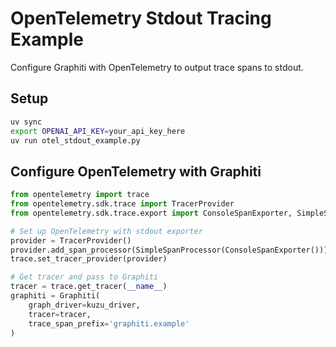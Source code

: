 # OpenTelemetry Stdout Tracing Example

Configure Graphiti with OpenTelemetry to output trace spans to stdout.

## Setup

```bash
uv sync
export OPENAI_API_KEY=your_api_key_here
uv run otel_stdout_example.py
```

## Configure OpenTelemetry with Graphiti

```python
from opentelemetry import trace
from opentelemetry.sdk.trace import TracerProvider
from opentelemetry.sdk.trace.export import ConsoleSpanExporter, SimpleSpanProcessor

# Set up OpenTelemetry with stdout exporter
provider = TracerProvider()
provider.add_span_processor(SimpleSpanProcessor(ConsoleSpanExporter()))
trace.set_tracer_provider(provider)

# Get tracer and pass to Graphiti
tracer = trace.get_tracer(__name__)
graphiti = Graphiti(
    graph_driver=kuzu_driver,
    tracer=tracer,
    trace_span_prefix='graphiti.example'
)
```

